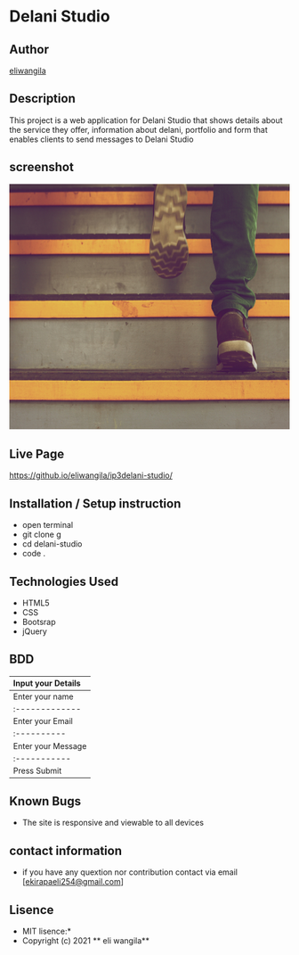 # Delani Studio
## Author
[eliwangila](https://github.com/eliwangila)
## Description
This project is a web application for Delani Studio that shows details about the service they offer, information about delani, portfolio and form that enables clients to send messages to Delani Studio
## screenshot

<img src="https://raw.githubusercontent.com/eliwangila/IP3delani-studio/master/images/h_img.jpg" width="900px" height="440px">

## Live Page
https://github.io/eliwangila/ip3delani-studio/

## Installation / Setup instruction
* open terminal
* git clone g
* cd delani-studio
* code .
## Technologies Used

* HTML5
* CSS
* Bootsrap
* jQuery

## BDD
|Input your Details|
 |:-------------|
 |Enter your name|
 |:-------------|
 |Enter your Email|
 |:----------|
 |Enter your Message|
 |:-----------|
 |Press Submit|
 ## Known Bugs
 * The site  is responsive and viewable to all devices
 ## contact information
 * if you have any quextion nor contribution contact via email [ekirapaeli254@gmail.com]
 ## Lisence
 * MIT lisence:*
 * Copyright (c) 2021 ** eli wangila**
